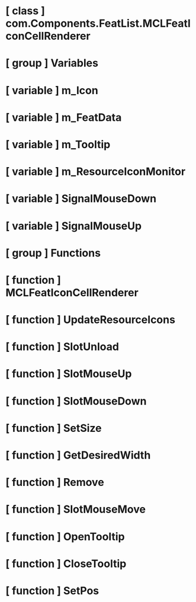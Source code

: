 # [ class ] com.Components.FeatList.MCLFeatIconCellRenderer

# [ group ] Variables

# [ variable ] m_Icon

# [ variable ] m_FeatData

# [ variable ] m_Tooltip

# [ variable ] m_ResourceIconMonitor

# [ variable ] SignalMouseDown

# [ variable ] SignalMouseUp

# [ group ] Functions

# [ function ] MCLFeatIconCellRenderer

# [ function ] UpdateResourceIcons

# [ function ] SlotUnload

# [ function ] SlotMouseUp

# [ function ] SlotMouseDown

# [ function ] SetSize

# [ function ] GetDesiredWidth

# [ function ] Remove

# [ function ] SlotMouseMove

# [ function ] OpenTooltip

# [ function ] CloseTooltip

# [ function ] SetPos

